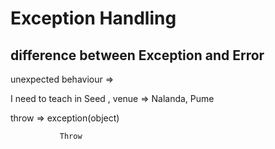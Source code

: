 # Exception Handling
## difference between Exception and Error
unexpected behaviour =>

I need to teach in Seed , venue => Nalanda, Pume

throw => exception(object)

               Throw